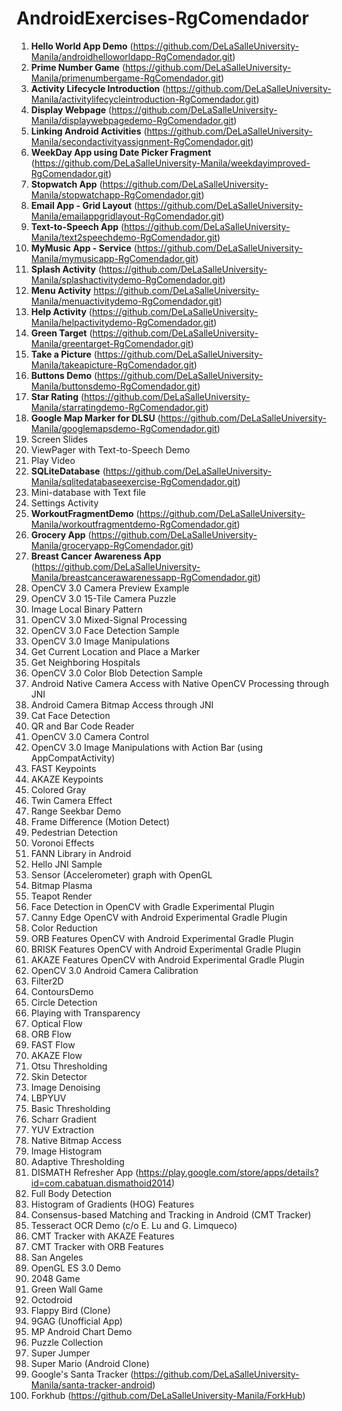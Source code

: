 # AndroidExercises-RgComendador

1. **Hello World App Demo** (https://github.com/DeLaSalleUniversity-Manila/androidhelloworldapp-RgComendador.git)
2. **Prime Number Game** (https://github.com/DeLaSalleUniversity-Manila/primenumbergame-RgComendador.git)
3. **Activity Lifecycle Introduction** (https://github.com/DeLaSalleUniversity-Manila/activitylifecycleintroduction-RgComendador.git)
4. **Display Webpage** (https://github.com/DeLaSalleUniversity-Manila/displaywebpagedemo-RgComendador.git)
5. **Linking Android Activities** (https://github.com/DeLaSalleUniversity-Manila/secondactivityassignment-RgComendador.git)
6. **WeekDay App using Date Picker Fragment** (https://github.com/DeLaSalleUniversity-Manila/weekdayimproved-RgComendador.git)
7. **Stopwatch App** (https://github.com/DeLaSalleUniversity-Manila/stopwatchapp-RgComendador.git)
8. **Email App - Grid Layout** (https://github.com/DeLaSalleUniversity-Manila/emailappgridlayout-RgComendador.git)
9. **Text-to-Speech App** (https://github.com/DeLaSalleUniversity-Manila/text2speechdemo-RgComendador.git)
10. **MyMusic App - Service** (https://github.com/DeLaSalleUniversity-Manila/mymusicapp-RgComendador.git)
11. **Splash Activity** (https://github.com/DeLaSalleUniversity-Manila/splashactivitydemo-RgComendador.git)
12. **Menu Activity** https://github.com/DeLaSalleUniversity-Manila/menuactivitydemo-RgComendador.git)
13. **Help Activity** (https://github.com/DeLaSalleUniversity-Manila/helpactivitydemo-RgComendador.git)
14. **Green Target** (https://github.com/DeLaSalleUniversity-Manila/greentarget-RgComendador.git)
15. **Take a Picture** (https://github.com/DeLaSalleUniversity-Manila/takeapicture-RgComendador.git)
16. **Buttons Demo** (https://github.com/DeLaSalleUniversity-Manila/buttonsdemo-RgComendador.git)
17. **Star Rating** (https://github.com/DeLaSalleUniversity-Manila/starratingdemo-RgComendador.git)
18. **Google Map Marker for DLSU** (https://github.com/DeLaSalleUniversity-Manila/googlemapsdemo-RgComendador.git)
19. Screen Slides 
20. ViewPager with Text-to-Speech Demo 
21. Play Video 
22. **SQLiteDatabase** (https://github.com/DeLaSalleUniversity-Manila/sqlitedatabaseexercise-RgComendador.git)
23. Mini-database with Text file 
24. Settings Activity 
25. **WorkoutFragmentDemo** (https://github.com/DeLaSalleUniversity-Manila/workoutfragmentdemo-RgComendador.git)
26. **Grocery App** (https://github.com/DeLaSalleUniversity-Manila/groceryapp-RgComendador.git)
27. **Breast Cancer Awareness App** (https://github.com/DeLaSalleUniversity-Manila/breastcancerawarenessapp-RgComendador.git)
28. OpenCV 3.0 Camera Preview Example 
29. OpenCV 3.0 15-Tile Camera Puzzle 
30. Image Local Binary Pattern 
31. OpenCV 3.0 Mixed-Signal Processing 
32. OpenCV 3.0 Face Detection Sample 
33. OpenCV 3.0 Image Manipulations 
34. Get Current Location and Place a Marker 
35. Get Neighboring Hospitals 
36. OpenCV 3.0 Color Blob Detection Sample 
37. Android Native Camera Access with Native OpenCV Processing through JNI
38. Android Camera Bitmap Access through JNI
39. Cat Face Detection 
40. QR and Bar Code Reader 
41. OpenCV 3.0 Camera Control 
42. OpenCV 3.0 Image Manipulations with Action Bar (using AppCompatActivity)
43. FAST Keypoints 
44. AKAZE Keypoints 
45. Colored Gray 
46. Twin Camera Effect 
47. Range Seekbar Demo 
48. Frame Difference (Motion Detect) 
49. Pedestrian Detection 
50. Voronoi Effects 
51. FANN Library in Android 
52. Hello JNI Sample 
53. Sensor (Accelerometer) graph with OpenGL 
55. Bitmap Plasma 
56. Teapot Render 
57. Face Detection in OpenCV with Gradle Experimental Plugin 
58. Canny Edge OpenCV with Android Experimental Gradle Plugin 
59. Color Reduction
60. ORB Features OpenCV with Android Experimental Gradle Plugin 
61. BRISK Features OpenCV with Android Experimental Gradle Plugin 
62. AKAZE Features OpenCV with Android Experimental Gradle Plugin 
63. OpenCV 3.0 Android Camera Calibration 
64. Filter2D 
65. ContoursDemo 
66. Circle Detection 
67. Playing with Transparency 
68. Optical Flow 
69. ORB Flow 
70. FAST Flow 
71. AKAZE Flow 
72. Otsu Thresholding 
73. Skin Detector 
74. Image Denoising 
75. LBPYUV 
76. Basic Thresholding 
77. Scharr Gradient 
78. YUV Extraction 
79. Native Bitmap Access 
80. Image Histogram 
81. Adaptive Thresholding 
82. DISMATH Refresher App (https://play.google.com/store/apps/details?id=com.cabatuan.dismathoid2014)
83. Full Body Detection 
84. Histogram of Gradients (HOG) Features 
85. Consensus-based Matching and Tracking in Android (CMT Tracker) 
86. Tesseract OCR Demo (c/o E. Lu and G. Limqueco)
87. CMT Tracker with AKAZE Features 
88. CMT Tracker with ORB Features 
89. San Angeles 
90. OpenGL ES 3.0 Demo 
91. 2048 Game 
92. Green Wall Game 
93. Octodroid 
94. Flappy Bird (Clone) 
95. 9GAG (Unofficial App)
96. MP Android Chart Demo 
97. Puzzle Collection 
98. Super Jumper 
99. Super Mario (Android Clone) 
100. Google's Santa Tracker (https://github.com/DeLaSalleUniversity-Manila/santa-tracker-android)
101. Forkhub (https://github.com/DeLaSalleUniversity-Manila/ForkHub)
